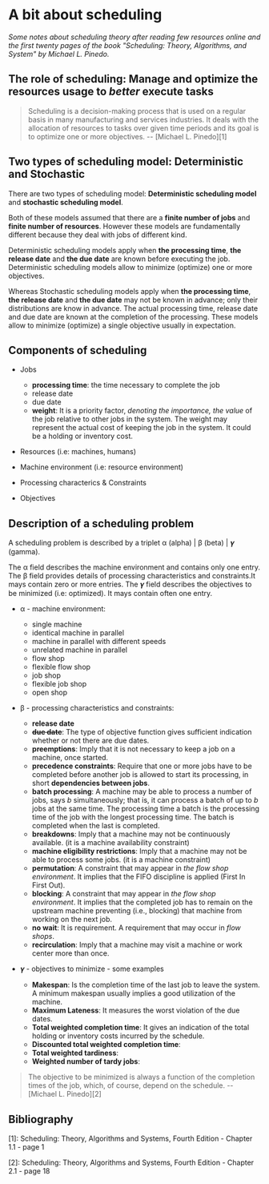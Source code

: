 # A bit about scheduling

_Some notes about scheduling theory after reading few resources online and the first twenty pages of the book "Scheduling: Theory, Algorithms, and System" by Michael L. Pinedo._

## The role of scheduling: Manage and optimize the resources usage to _better_ execute tasks

> Scheduling is a decision-making process that is used on a regular basis in many manufacturing and services industries. It deals with the allocation of resources to tasks over given time periods and its goal is to optimize one or more objectives.
> -- [Michael L. Pinedo][1]


## Two types of scheduling model: Deterministic and Stochastic

There are two types of scheduling model: __Deterministic scheduling model__ and __stochastic scheduling model__.

Both of these models assumed that there are a __finite number of jobs__ and __finite number of resources__. However these models are fundamentally different because they deal with jobs of different kind.

Deterministic scheduling models apply when __the processing time__, __the release date__ and __the due date__ are known before executing the job. Deterministic scheduling models allow to minimize (optimize) one or more objectives.

Whereas Stochastic scheduling models apply when __the processing time__, __the release date__ and __the due date__ may not be known in advance; only their distributions are know in advance. The actual processing time, release date and due date are known at the completion of the processing. These models allow to minimize (optimize) a single objective usually in expectation.

## Components of scheduling

- Jobs
	- __processing time__: the time necessary to complete the job
	- release date
	- due date
	- __weight__: It is a priority factor, _denoting the importance, the value_ of the job relative to other jobs in the system. The weight may represent the actual cost of keeping the job in the system. It could be a holding or inventory cost.

- Resources (i.e: machines, humans)

- Machine environment (i.e: resource environment)

- Processing characterics & Constraints

- Objectives

## Description of a scheduling problem

A scheduling problem is described by a triplet α (alpha) | β (beta) | 𝜸 (gamma).

The α field describes the machine environment and contains only one entry.
The β field provides details of processing characteristics and constraints.It mays contain zero or more entries.
The 𝜸 field describes the objectives to be minimized (i.e: optimized). It mays contain often one entry.

- α - machine environment:

	- single machine
	- identical machine in parallel
	- machine in parallel with different speeds
	- unrelated machine in parallel
	- flow shop
	- flexible flow shop
	- job shop
	- flexible job shop
	- open shop

- β - processing characteristics and constraints:

	- __release date__
	- ~~__due date__~~: The type of objective function gives sufficient indication whether or not there are due dates.
	- __preemptions__: Imply that it is not necessary to keep a job on a machine, once started.
	- __precedence constraints__: Require that one or more jobs have to be completed before another job is allowed to start its processing, in short __dependencies between jobs__.
	- __batch processing__: A machine may be able to process a number of jobs, says _b_ simultaneously; that is, it can process a batch of up to _b_ jobs at the same time. The processing time a batch is the processing time of the job with the longest processing time. The batch is completed when the last is completed.
	- __breakdowns__: Imply that a machine may not be continuously available. (it is a machine availability constraint)
	- __machine eligibility restrictions__: Imply that a machine may not be able to process some jobs. (it is a machine constraint)
	- __permutation__: A constraint that may appear in _the flow shop environment_. It implies that the FIFO discipline is applied (First In First Out).
	- __blocking__: A constraint that may appear in _the flow shop environment_. It implies that the completed job has to remain on the upstream machine preventing (i.e., blocking) that machine from working on the next job.
	- __no wait__: It is requirement. A requirement that may occur in _flow shops_.
	- __recirculation__: Imply that a machine may visit a machine or work center more than once.

- 𝜸 - objectives to minimize - some examples

	- __Makespan__: Is the completion time of the last job to leave the system. A minimum makespan usually implies a good utilization of the machine.
	- __Maximum Lateness__: It measures the worst violation of the due dates.
	- __Total weighted completion time__: It gives an indication of the total holding or inventory costs incurred by the schedule.
	- __Discounted total weighted completion time__:
	- __Total weighted tardiness__:
	- __Weighted number of tardy jobs__:

> The objective to be minimized is always a function of the completion times of the job, which, of course, depend on the schedule. -- [Michael L. Pinedo][2]




## Bibliography

[1]: Scheduling: Theory, Algorithms and Systems, Fourth Edition - Chapter 1.1 - page 1

[2]: Scheduling: Theory, Algorithms and Systems, Fourth Edition - Chapter 2.1 - page 18